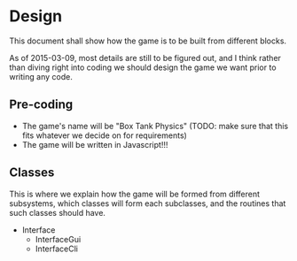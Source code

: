 Design
======

This document shall show how the game is to be built from different
blocks.

As of 2015-03-09, most details are still to be figured out, and I think
rather than diving right into coding we should design the game we want
prior to writing any code.


Pre-coding
----------

  * The game's name will be "Box Tank Physics" (TODO: make sure that
    this fits whatever we decide on for requirements)
  * The game will be written in Javascript!!!


Classes
-------

This is where we explain how the game will be formed from different
subsystems, which classes will form each subclasses, and the routines
that such classes should have.

  * Interface
    * InterfaceGui
    * InterfaceCli
